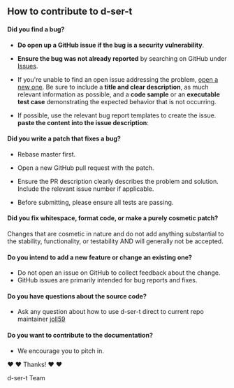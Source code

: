## How to contribute to d-ser-t

#### **Did you find a bug?**

* **Do open up a GitHub issue if the bug is a security vulnerability**.

* **Ensure the bug was not already reported** by searching on GitHub under [Issues](https://github.com/joll59/d-ser-t/issues).

* If you're unable to find an open issue addressing the problem, [open a new one](https://github.com/joll59/d-ser-t/issues/new). Be sure to include a **title and clear description**, as much relevant information as possible, and a **code sample** or an **executable test case** demonstrating the expected behavior that is not occurring.

* If possible, use the relevant bug report templates to create the issue. **paste the content into the issue description**:

#### **Did you write a patch that fixes a bug?**

* Rebase master first.

* Open a new GitHub pull request with the patch.

* Ensure the PR description clearly describes the problem and solution. Include the relevant issue number if applicable.

* Before submitting, please ensure all tests are passing.

#### **Did you fix whitespace, format code, or make a purely cosmetic patch?**

Changes that are cosmetic in nature and do not add anything substantial to the stability, functionality, or testability AND will generally not be accepted.

#### **Do you intend to add a new feature or change an existing one?**

* Do not open an issue on GitHub to collect feedback about the change.
* GitHub issues are primarily intended for bug reports and fixes.

#### **Do you have questions about the source code?**

* Ask any question about how to use d-ser-t direct to current repo maintainer [joll59][email]

#### **Do you want to contribute to the documentation?**

* We encourage you to pitch in.

:heart: :heart: Thanks! :heart: :heart:

d-ser-t Team

[email]: <alajide@gmail.com>